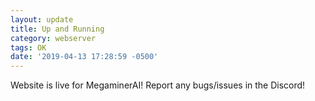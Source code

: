 ```yaml
---
layout: update
title: Up and Running
category: webserver
tags: OK
date: '2019-04-13 17:28:59 -0500'
---
```


Website is live for MegaminerAI! Report any bugs/issues in the Discord!
